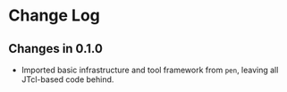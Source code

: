# Change Log

## Changes in 0.1.0

- Imported basic infrastructure and tool framework from `pen`, leaving
  all JTcl-based code behind.
